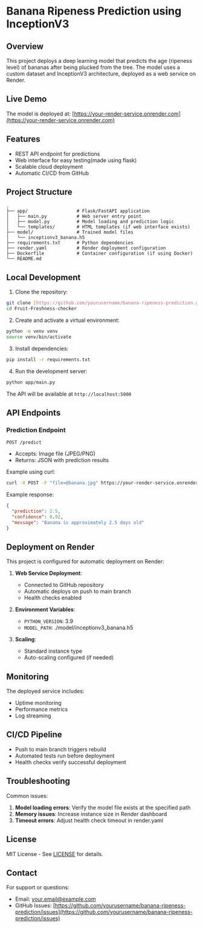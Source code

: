 # Banana Ripeness Prediction using InceptionV3

## Overview
This project deploys a deep learning model that predicts the age (ripeness level) of bananas after being plucked from the tree. The model uses a custom dataset and InceptionV3 architecture, deployed as a web service on Render.

## Live Demo
The model is deployed at: [https://your-render-service.onrender.com](https://your-render-service.onrender.com)

## Features
- REST API endpoint for predictions
- Web interface for easy testing(made using flask)
- Scalable cloud deployment
- Automatic CI/CD from GitHub

## Project Structure
```
.
├── app/                  # Flask/FastAPI application
│   ├── main.py           # Web server entry point
│   ├── model.py          # Model loading and prediction logic
│   └── templates/        # HTML templates (if web interface exists)
├── model/                # Trained model files
│   └── inceptionv3_banana.h5
├── requirements.txt      # Python dependencies
├── render.yaml           # Render deployment configuration
├── Dockerfile            # Container configuration (if using Docker)
└── README.md
```

## Local Development
1. Clone the repository:
```bash
git clone [https://github.com/yourusername/banana-ripeness-prediction.git](https://github.com/Niks6/Fruit-Freshness-checker.git)
cd Fruit-Freshness-checker
```

2. Create and activate a virtual environment:
```bash
python -m venv venv
source venv/bin/activate  
```

3. Install dependencies:
```bash
pip install -r requirements.txt
```

4. Run the development server:
```bash
python app/main.py
```

The API will be available at `http://localhost:5000`

## API Endpoints
### Prediction Endpoint
`POST /predict`
- Accepts: Image file (JPEG/PNG)
- Returns: JSON with prediction results

Example using curl:
```bash
curl -X POST -F "file=@banana.jpg" https://your-render-service.onrender.com/predict
```

Example response:
```json
{
  "prediction": 2.5,
  "confidence": 0.92,
  "message": "Banana is approximately 2.5 days old"
}
```

## Deployment on Render
This project is configured for automatic deployment on Render:

1. **Web Service Deployment**:
   - Connected to GitHub repository
   - Automatic deploys on push to main branch
   - Health checks enabled

2. **Environment Variables**:
   - `PYTHON_VERSION`: 3.9
   - `MODEL_PATH`: ./model/inceptionv3_banana.h5

3. **Scaling**:
   - Standard instance type
   - Auto-scaling configured (if needed)

## Monitoring
The deployed service includes:
- Uptime monitoring
- Performance metrics
- Log streaming

## CI/CD Pipeline
- Push to main branch triggers rebuild
- Automated tests run before deployment
- Health checks verify successful deployment

## Troubleshooting
Common issues:
1. **Model loading errors**: Verify the model file exists at the specified path
2. **Memory issues**: Increase instance size in Render dashboard
3. **Timeout errors**: Adjust health check timeout in render.yaml

## License
MIT License - See [LICENSE](LICENSE) for details.

## Contact
For support or questions:
- Email: your.email@example.com
- GitHub Issues: [https://github.com/yourusername/banana-ripeness-prediction/issues](https://github.com/yourusername/banana-ripeness-prediction/issues)

